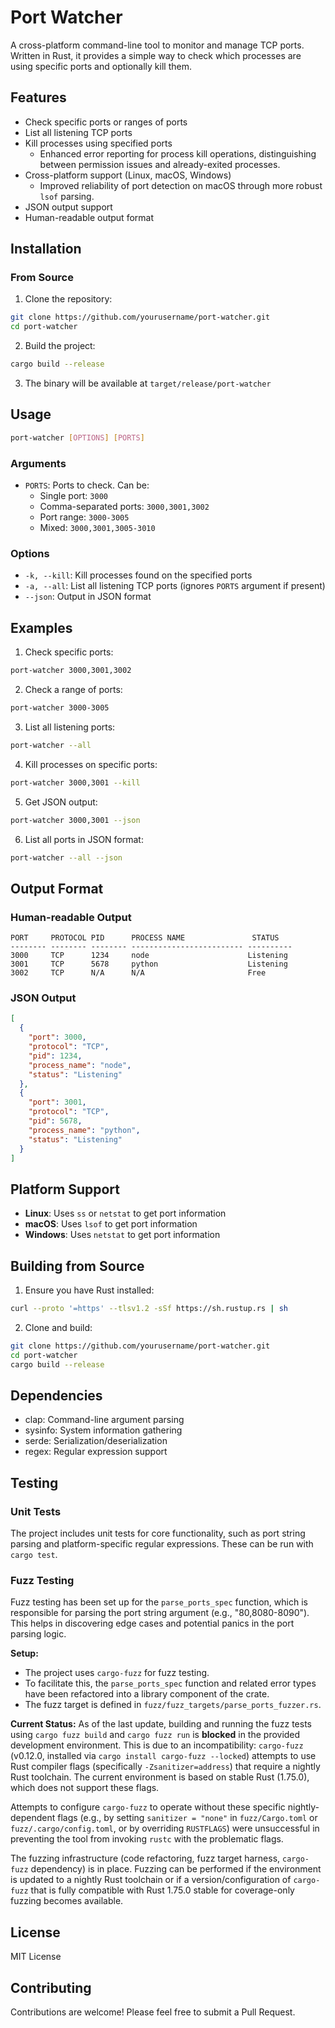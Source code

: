 # Port Watcher

A cross-platform command-line tool to monitor and manage TCP ports. Written in Rust, it provides a simple way to check which processes are using specific ports and optionally kill them.

## Features

- Check specific ports or ranges of ports
- List all listening TCP ports
- Kill processes using specified ports
  - Enhanced error reporting for process kill operations, distinguishing between permission issues and already-exited processes.
- Cross-platform support (Linux, macOS, Windows)
  - Improved reliability of port detection on macOS through more robust `lsof` parsing.
- JSON output support
- Human-readable output format

## Installation

### From Source

1. Clone the repository:

```bash
git clone https://github.com/yourusername/port-watcher.git
cd port-watcher
```

2. Build the project:

```bash
cargo build --release
```

3. The binary will be available at `target/release/port-watcher`

<!-- ### Using Cargo

```bash
cargo install port-watcher
``` -->

## Usage

```bash
port-watcher [OPTIONS] [PORTS]
```

### Arguments

- `PORTS`: Ports to check. Can be:
  - Single port: `3000`
  - Comma-separated ports: `3000,3001,3002`
  - Port range: `3000-3005`
  - Mixed: `3000,3001,3005-3010`

### Options

- `-k, --kill`: Kill processes found on the specified ports
- `-a, --all`: List all listening TCP ports (ignores `PORTS` argument if present)
- `--json`: Output in JSON format

## Examples

1. Check specific ports:

```bash
port-watcher 3000,3001,3002
```

2. Check a range of ports:

```bash
port-watcher 3000-3005
```

3. List all listening ports:

```bash
port-watcher --all
```

4. Kill processes on specific ports:

```bash
port-watcher 3000,3001 --kill
```

5. Get JSON output:

```bash
port-watcher 3000,3001 --json
```

6. List all ports in JSON format:

```bash
port-watcher --all --json
```

## Output Format

### Human-readable Output

```
PORT     PROTOCOL PID      PROCESS NAME               STATUS
-------- -------- -------- ------------------------- ----------
3000     TCP      1234     node                      Listening
3001     TCP      5678     python                    Listening
3002     TCP      N/A      N/A                       Free
```

### JSON Output

```json
[
  {
    "port": 3000,
    "protocol": "TCP",
    "pid": 1234,
    "process_name": "node",
    "status": "Listening"
  },
  {
    "port": 3001,
    "protocol": "TCP",
    "pid": 5678,
    "process_name": "python",
    "status": "Listening"
  }
]
```

## Platform Support

- **Linux**: Uses `ss` or `netstat` to get port information
- **macOS**: Uses `lsof` to get port information
- **Windows**: Uses `netstat` to get port information

## Building from Source

1. Ensure you have Rust installed:

```bash
curl --proto '=https' --tlsv1.2 -sSf https://sh.rustup.rs | sh
```

2. Clone and build:

```bash
git clone https://github.com/yourusername/port-watcher.git
cd port-watcher
cargo build --release
```

## Dependencies

- clap: Command-line argument parsing
- sysinfo: System information gathering
- serde: Serialization/deserialization
- regex: Regular expression support

## Testing

### Unit Tests
The project includes unit tests for core functionality, such as port string parsing and platform-specific regular expressions. These can be run with `cargo test`.

### Fuzz Testing
Fuzz testing has been set up for the `parse_ports_spec` function, which is responsible for parsing the port string argument (e.g., "80,8080-8090"). This helps in discovering edge cases and potential panics in the port parsing logic.

**Setup:**
- The project uses `cargo-fuzz` for fuzz testing.
- To facilitate this, the `parse_ports_spec` function and related error types have been refactored into a library component of the crate.
- The fuzz target is defined in `fuzz/fuzz_targets/parse_ports_fuzzer.rs`.

**Current Status:**
As of the last update, building and running the fuzz tests using `cargo fuzz build` and `cargo fuzz run` is **blocked** in the provided development environment. This is due to an incompatibility: `cargo-fuzz` (v0.12.0, installed via `cargo install cargo-fuzz --locked`) attempts to use Rust compiler flags (specifically `-Zsanitizer=address`) that require a nightly Rust toolchain. The current environment is based on stable Rust (1.75.0), which does not support these flags.

Attempts to configure `cargo-fuzz` to operate without these specific nightly-dependent flags (e.g., by setting `sanitizer = "none"` in `fuzz/Cargo.toml` or `fuzz/.cargo/config.toml`, or by overriding `RUSTFLAGS`) were unsuccessful in preventing the tool from invoking `rustc` with the problematic flags.

The fuzzing infrastructure (code refactoring, fuzz target harness, `cargo-fuzz` dependency) is in place. Fuzzing can be performed if the environment is updated to a nightly Rust toolchain or if a version/configuration of `cargo-fuzz` that is fully compatible with Rust 1.75.0 stable for coverage-only fuzzing becomes available.

## License

MIT License

## Contributing

Contributions are welcome! Please feel free to submit a Pull Request.
